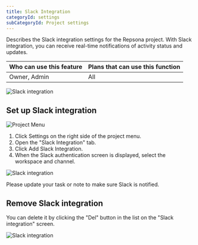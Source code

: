 ```yaml
---
title: Slack Integration
categoryId: settings
subCategoryId: Project settings
---
```


Describes the Slack integration settings for the Repsona project. With Slack integration, you can receive real-time notifications of activity status and updates.

|Who can use this feature|Plans that can use this function|
|---|---|
|Owner, Admin|All|

![Slack integration](/images/slack-integration/1.png)

## Set up Slack integration

![Project Menu](/images/help/project-menu.en.png)

1. Click Settings on the right side of the project menu.
2. Open the "Slack Integration" tab.
3. Click Add Slack Integration.
4. When the Slack authentication screen is displayed, select the workspace and channel.

![Slack integration](/images/slack-integration/3-en.png)

Please update your task or note to make sure Slack is notified.

## Remove Slack integration

You can delete it by clicking the "Del" button in the list on the "Slack integration" screen.

![Slack integration](/images/slack-integration/4-en.png)
